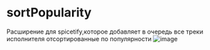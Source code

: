 # sortPopularity
Расширение для spicetify,которое добавляет в очередь все треки исполнителя отсортированные по популярности
![image](https://user-images.githubusercontent.com/48390901/148688938-902790de-3592-44b1-8f4e-f6240d059e44.png)
